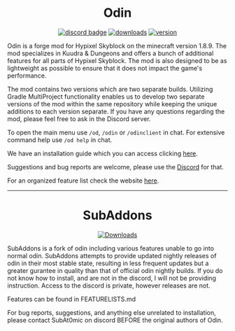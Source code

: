 <h1 align = "center">
	Odin
</h1>

<div align="center">

[![discord badge](https://img.shields.io/discord/1041616706327552000?label=discord&color=9089DA&logo=discord&style=for-the-badge)](https://discord.gg/2nCbC9hkxT)
[![downloads](https://img.shields.io/github/downloads/odtheking/Odin/total?style=for-the-badge)](https://github.com/odtheking/Odin)
[![version](https://img.shields.io/github/v/release/odtheking/Odin?include_prereleases&style=for-the-badge)](https://github.com/odtheking/Odin/releases)
</div>
Odin is a forge mod for Hypixel Skyblock on the minecraft version 1.8.9. The mod specializes in Kuudra & Dungeons and offers a bunch of additional features for all parts of Hypixel Skyblock. The mod is also designed to be as lightweight as possible to ensure that it does not impact the game's performance.

The mod contains two versions which are two separate builds. Utilizing Gradle MultiProject functionality enables us to develop two separate versions of the mod within the same repository while keeping the unique additions to each version separate. If you have any questions regarding the mod, please feel free to ask in the Discord server.

To open the main menu use `/od`, `/odin` or `/odinclient` in chat.
For extensive command help use `/od help` in chat.

We have an installation guide which you can access clicking [here](https://odtheking.github.io/Odin/installation_guide).

Suggestions and bug reports are welcome, please use the [Discord](https://discord.gg/2nCbC9hkxT) for that.

For an organized feature list check the website [here](https://odtheking.github.io/Odin/feature_list_legit).

---
<h1 align = "center">
	SubAddons
</h1>

</h1>

<div align="center">

[![Downloads](https://img.shields.io/github/downloads/SubAt0m1c/OdinClient/total?style=for-the-badge)](https://github.com/SubAt0m1c/OdinClient/tree/SubAddons)
</div>

SubAddons is a fork of odin including various features unable to go into normal odin. SubAddons attempts to provide updated nightly releases of odin in their most stable state, resulting in less frequent updates but a greater gurantee in quality than that of official odin nightly builds.
If you do not know how to install, and are not in the discord, I will not be providing instruction. Access to the discord is private, however releases are not. 

Features can be found in FEATURELISTS.md

For bug reports, suggestions, and anything else unrelated to installation, please contact SubAt0mic on discord BEFORE the original authors of Odin. 
